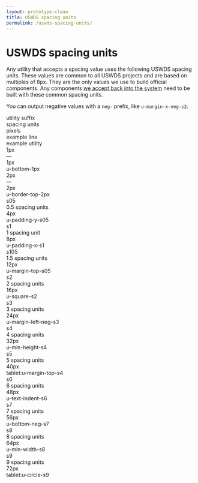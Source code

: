 ```yaml
---
layout: prototype-clean
title: USWDS spacing units
permalink: /uswds-spacing-units/
---
```


<div class="clearfix g-container-tablet-plus padding-top-s6 line-height-smallest">
  <h1 class="font-weight-300 margin-bottom-s4 margin-top-0">USWDS spacing units</h1>
  <p class="line-height-base font-weight-300 margin-bottom-s2">Any utility that accepts a spacing value uses the following USWDS spacing units. These values are common to all USWDS projects and are based on multiples of 8px. They are the only values we use to build official components. Any components <a class="color-90 text-decoration-color-30" href="#0">we accept back into the system</a> need to be built with these common spacing units.</p>
  <p class="line-height-base font-weight-300 margin-bottom-s6">You can output negative values with a <code class="txt-code">neg-</code> prefix, like <code class="txt-code">u-margin-x-neg-s2</code>.</p>
  <div class="g-row g-gap align-items-center margin-bottom-s4">
    <div class="g-col-2 font-weight-700 font-sans-f1">utility suffix</div>
    <div class="g-col-2 font-weight-700 font-sans-f1">spacing units</div>
    <div class="g-col-1 font-weight-700 font-sans-f1">pixels</div>
    <div class="g-col-fill font-weight-700 font-sans-f1">example line</div>
    <div class="g-col-3 font-weight-700 font-sans-f1">example utility</div>
    <div class="g-col">
      <div class="padding-bottom-s1 border-bottom-2px"></div>
    </div>
  </div>
  <div class="g-row g-gap align-items-center padding-bottom-s4">
    <div class="g-col-2 font-weight-300 font-mono-f3"><span class="txt-code font-weight-300">1px</span></div>
    <div class="g-col-2 font-weight-300 font-sans-f3">—</div>
    <div class="g-col-1 font-weight-300 font-sans-f3">1px</div>
    <div class="g-col-fill">
      <span class="display-block width-full height-1px background-color-blue-60v"></span>
    </div>
    <div class="g-col-3 font-weight-300 font-mono-f3">u-bottom-1px</div>
  </div>
  <div class="g-row g-gap align-items-center padding-bottom-s4">
    <div class="g-col-2 font-weight-300 font-mono-f3"><span class="txt-code font-weight-300">2px</span></div>
    <div class="g-col-2 font-weight-300 font-sans-f3">—</div>
    <div class="g-col-1 font-weight-300 font-sans-f3">2px</div>
    <div class="g-col-fill">
      <span class="display-block width-full height-2px background-color-blue-60v"></span>
    </div>
    <div class="g-col-3 font-weight-300 font-mono-f3">u-border-top-2px</div>
  </div>
  <div class="g-row g-gap align-items-center padding-bottom-s4">
    <div class="g-col-2 font-weight-300 font-mono-f3"><span class="txt-code font-weight-300">s05</span></div>
    <div class="g-col-2 font-weight-300 font-sans-f3">0.5 spacing units</div>
    <div class="g-col-1 font-weight-300 font-sans-f3">4px</div>
    <div class="g-col-fill">
      <span class="display-block width-full height-s05 background-color-blue-60v"></span>
    </div>
    <div class="g-col-3 font-weight-300 font-mono-f3">u-padding-y-s05</div>
  </div>
  <div class="g-row g-gap align-items-center padding-bottom-s4">
    <div class="g-col-2 font-weight-300 font-mono-f3"><span class="txt-code font-weight-300">s1</span></div>
    <div class="g-col-2 font-weight-300 font-sans-f3">1 spacing unit</div>
    <div class="g-col-1 font-weight-300 font-sans-f3">8px</div>
    <div class="g-col-fill">
      <span class="display-block width-full height-s1 background-color-blue-60v"></span>
    </div>
    <div class="g-col-3 font-weight-300 font-mono-f3">u-padding-x-s1</div>
  </div>
  <div class="g-row g-gap align-items-center padding-bottom-s4">
    <div class="g-col-2 font-weight-300 font-mono-f3"><span class="txt-code font-weight-300">s105</span></div>
    <div class="g-col-2 font-weight-300 font-sans-f3">1.5 spacing units</div>
    <div class="g-col-1 font-weight-300 font-sans-f3">12px</div>
    <div class="g-col-fill">
      <span class="display-block width-full height-s105 background-color-blue-60v"></span>
    </div>
    <div class="g-col-3 font-weight-300 font-mono-f3">u-margin-top-s05</div>
  </div>
  <div class="g-row g-gap align-items-center padding-bottom-s4">
    <div class="g-col-2 font-weight-300 font-mono-f3"><span class="txt-code font-weight-300">s2</span></div>
    <div class="g-col-2 font-weight-300 font-sans-f3">2 spacing units</div>
    <div class="g-col-1 font-weight-300 font-sans-f3">16px</div>
    <div class="g-col-fill">
      <span class="display-block width-full height-s2 background-color-blue-60v"></span>
    </div>
    <div class="g-col-3 font-weight-300 font-mono-f3">u-square-s2</div>
  </div>
  <div class="g-row g-gap align-items-center padding-bottom-s4">
    <div class="g-col-2 font-weight-300 font-mono-f3"><span class="txt-code font-weight-300">s3</span></div>
    <div class="g-col-2 font-weight-300 font-sans-f3">3 spacing units</div>
    <div class="g-col-1 font-weight-300 font-sans-f3">24px</div>
    <div class="g-col-fill">
      <span class="display-block width-full height-s3 background-color-blue-60v"></span>
    </div>
    <div class="g-col-3 font-weight-300 font-mono-f3">u-margin-left-neg-s3</div>
  </div>
  <div class="g-row g-gap align-items-center padding-bottom-s4">
    <div class="g-col-2 font-weight-300 font-mono-f3"><span class="txt-code font-weight-300">s4</span></div>
    <div class="g-col-2 font-weight-300 font-sans-f3">4 spacing units</div>
    <div class="g-col-1 font-weight-300 font-sans-f3">32px</div>
    <div class="g-col-fill">
      <span class="display-block width-full height-s4 background-color-blue-60v"></span>
    </div>
    <div class="g-col-3 font-weight-300 font-mono-f3">u-min-height-s4</div>
  </div>
  <div class="g-row g-gap align-items-center padding-bottom-s4">
    <div class="g-col-2 font-weight-300 font-mono-f3"><span class="txt-code font-weight-300">s5</span></div>
    <div class="g-col-2 font-weight-300 font-sans-f3">5 spacing units</div>
    <div class="g-col-1 font-weight-300 font-sans-f3">40px</div>
    <div class="g-col-fill">
      <span class="display-block width-full height-s5 background-color-blue-60v"></span>
    </div>
    <div class="g-col-3 font-weight-300 font-mono-f3">tablet:u-margin-top-s4</div>
  </div>
  <div class="g-row g-gap align-items-center padding-bottom-s4">
    <div class="g-col-2 font-weight-300 font-mono-f3"><span class="txt-code font-weight-300">s6</span></div>
    <div class="g-col-2 font-weight-300 font-sans-f3">6 spacing units</div>
    <div class="g-col-1 font-weight-300 font-sans-f3">48px</div>
    <div class="g-col-fill">
      <span class="display-block width-full height-s6 background-color-blue-60v"></span>
    </div>
    <div class="g-col-3 font-weight-300 font-mono-f3">u-text-indent-s6</div>
  </div>
  <div class="g-row g-gap align-items-center padding-bottom-s4">
    <div class="g-col-2 font-weight-300 font-mono-f3"><span class="txt-code font-weight-300">s7</span></div>
    <div class="g-col-2 font-weight-300 font-sans-f3">7 spacing units</div>
    <div class="g-col-1 font-weight-300 font-sans-f3">56px</div>
    <div class="g-col-fill">
      <span class="display-block width-full height-s7 background-color-blue-60v"></span>
    </div>
    <div class="g-col-3 font-weight-300 font-mono-f3">u-bottom-neg-s7</div>
  </div>
  <div class="g-row g-gap align-items-center padding-bottom-s4">
    <div class="g-col-2 font-weight-300 font-mono-f3"><span class="txt-code font-weight-300">s8</span></div>
    <div class="g-col-2 font-weight-300 font-sans-f3">8 spacing units</div>
    <div class="g-col-1 font-weight-300 font-sans-f3">64px</div>
    <div class="g-col-fill">
      <span class="display-block width-full height-s8 background-color-blue-60v"></span>
    </div>
    <div class="g-col-3 font-weight-300 font-mono-f3">u-min-width-s8</div>
  </div>
  <div class="g-row g-gap align-items-center padding-bottom-s4">
    <div class="g-col-2 font-weight-300 font-mono-f3"><span class="txt-code font-weight-300">s9</span></div>
    <div class="g-col-2 font-weight-300 font-sans-f3">9 spacing units</div>
    <div class="g-col-1 font-weight-300 font-sans-f3">72px</div>
    <div class="g-col-fill">
      <span class="display-block width-full height-s9 background-color-blue-60v"></span>
    </div>
    <div class="g-col-3 font-weight-300 font-mono-f3">tablet:u-circle-s9</div>
  </div>
</div>
